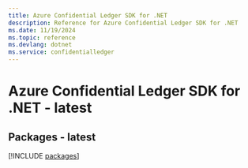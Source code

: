 ```yaml
---
title: Azure Confidential Ledger SDK for .NET
description: Reference for Azure Confidential Ledger SDK for .NET
ms.date: 11/19/2024
ms.topic: reference
ms.devlang: dotnet
ms.service: confidentialledger
---
```

# Azure Confidential Ledger SDK for .NET - latest
## Packages - latest
[!INCLUDE [packages](confidential-ledger-index.md)]